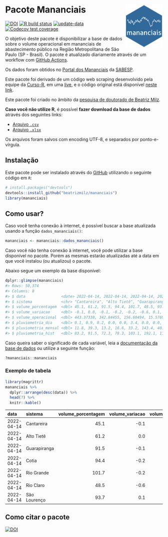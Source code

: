 
<!-- README.md is generated from README.Rmd. Please edit that file -->

# Pacote Mananciais <img src="man/figures/hexlogo.png" align="right" width = "120px"/>

<!-- badges: start -->

[![DOI](https://zenodo.org/badge/DOI/10.5281/zenodo.4733056.svg)](https://doi.org/10.5281/zenodo.4733056)
[![R build
status](https://github.com/beatrizmilz/mananciais/workflows/R-CMD-check/badge.svg)](https://github.com/beatrizmilz/mananciais/actions)
[![update-data](https://github.com/beatrizmilz/mananciais/actions/workflows/2-update_data.yaml/badge.svg)](https://github.com/beatrizmilz/mananciais/actions/workflows/2-update_data.yaml)
[![Codecov test
coverage](https://codecov.io/gh/beatrizmilz/mananciais/branch/master/graph/badge.svg)](https://codecov.io/gh/beatrizmilz/mananciais?branch=master)
<!-- badges: end -->

O objetivo deste pacote é disponibilizar a base de dados sobre o volume
operacional em mananciais de abastecimento público na Região
Metropolitana de São Paulo (SP - Brasil). O pacote é atualizado
diariamente através de um workflow com [GitHub
Actions](https://github.com/beatrizmilz/mananciais/actions).

Os dados foram obtidos no [Portal dos
Mananciais](http://mananciais.sabesp.com.br/Situacao) da
[SABESP](http://site.sabesp.com.br/site/Default.aspx).

Este pacote foi derivado de um código web scraping desenvolvido pela
equipe da [Curso-R](https://www.curso-r.com/), em uma
[live](https://youtu.be/jvZIxrMmOcQ), e o código original está
disponível [neste
link](https://github.com/curso-r/lives/blob/master/drafts/20200730_scraper_sabesp.R).

Este pacote foi criado no âmbito da [pesquisa de doutorado de Beatriz
Milz](https://beatrizmilz.github.io/tese/).

**Caso você não utilize R**, é possível **fazer download da base de
dados** através dos seguintes links:

  - [Arquivo
    `.csv`](https://github.com/beatrizmilz/mananciais/raw/master/inst/extdata/mananciais.csv)
  - [Arquivo
    `.xlsx`](https://github.com/beatrizmilz/mananciais/blob/master/inst/extdata/mananciais.xlsx?raw=true)

Os arquivos foram salvos com encoding UTF-8, e separados por
ponto-e-vírgula.

## Instalação

Este pacote pode ser instalado através do [GitHub](https://github.com/)
utilizando o seguinte código em `R`:

``` r
# install.packages("devtools")
devtools::install_github("beatrizmilz/mananciais")
library(mananciais)
```

## Como usar?

Caso você tenha conexão à internet, é possível buscar a base atualizada
usando a função `dados_mananciais()`:

``` r
mananciais <- mananciais::dados_mananciais() 
```

Caso você não tenha conexão à internet, você pode utilizar a base
disponível no pacote. Porém as mesmas estarão atualizadas até a data em
que você instalou (ou atualizou) o pacote.

Abaixo segue um exemplo da base disponível:

``` r
dplyr::glimpse(mananciais)
#> Rows: 50,374
#> Columns: 8
#> $ data                <date> 2022-04-14, 2022-04-14, 2022-04-14, 2022-04-14, 2…
#> $ sistema             <chr> "Cantareira", "Alto Tietê", "Guarapiranga", "Cotia…
#> $ volume_porcentagem  <dbl> 45.1, 61.2, 91.5, 94.4, 101.7, 48.5, 93.7, 45.2, 6…
#> $ volume_variacao     <dbl> -0.1, 0.0, -0.1, -0.2, -0.2, -0.6, 0.1, 0.0, 0.0, …
#> $ volume_operacional  <dbl> 443.37338, 342.84455, 156.60494, 15.57694, 114.100…
#> $ pluviometria_dia    <dbl> 0.1, 0.9, 0.2, 0.0, 0.0, 3.4, 0.0, 0.0, 4.2, 0.8, …
#> $ pluviometria_mensal <dbl> 11.8, 39.3, 13.2, 16.6, 33.2, 143.4, 40.2, 11.7, 3…
#> $ pluviometria_hist   <dbl> 83.2, 91.5, 72.3, 78.3, 103.1, 192.1, 110.7, 83.2,…
```

Caso queira saber o significado de cada variável, leia a [documentação
da base de
dados](https://beatrizmilz.github.io/mananciais/reference/mananciais.html)
ou utilize a seguinte função:

``` r
?mananciais::mananciais
```

### Exemplo de tabela

``` r
library(magrittr)
mananciais %>% 
  dplyr::arrange(desc(data)) %>% 
  head(7) %>%
  knitr::kable()
```

| data       | sistema      | volume\_porcentagem | volume\_variacao | volume\_operacional | pluviometria\_dia | pluviometria\_mensal | pluviometria\_hist |
| :--------- | :----------- | ------------------: | ---------------: | ------------------: | ----------------: | -------------------: | -----------------: |
| 2022-04-14 | Cantareira   |                45.1 |            \-0.1 |           443.37338 |               0.1 |                 11.8 |               83.2 |
| 2022-04-14 | Alto Tietê   |                61.2 |              0.0 |           342.84455 |               0.9 |                 39.3 |               91.5 |
| 2022-04-14 | Guarapiranga |                91.5 |            \-0.1 |           156.60494 |               0.2 |                 13.2 |               72.3 |
| 2022-04-14 | Cotia        |                94.4 |            \-0.2 |            15.57694 |               0.0 |                 16.6 |               78.3 |
| 2022-04-14 | Rio Grande   |               101.7 |            \-0.2 |           114.10027 |               0.0 |                 33.2 |              103.1 |
| 2022-04-14 | Rio Claro    |                48.5 |            \-0.6 |             6.62862 |               3.4 |                143.4 |              192.1 |
| 2022-04-14 | São Lourenço |                93.7 |              0.1 |            83.24207 |               0.0 |                 40.2 |              110.7 |

## Como citar o pacote

[![DOI](https://zenodo.org/badge/DOI/10.5281/zenodo.4733056.svg)](https://doi.org/10.5281/zenodo.4733056)
